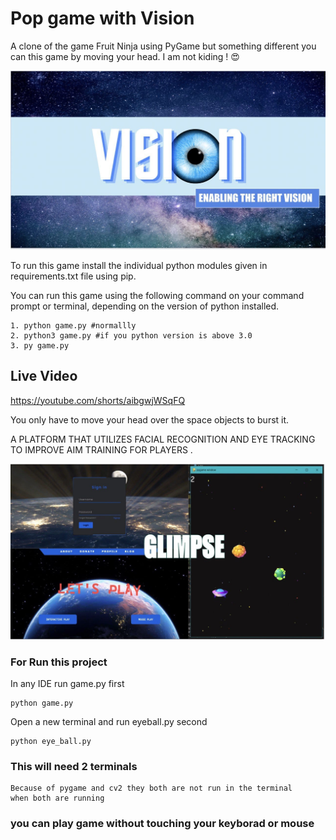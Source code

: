 # Pop game with Vision
A clone of the game Fruit Ninja using PyGame but something different you can this game by moving your head. I am not kiding ! 😍

![alt text](vision.jpeg)

To run this game install the individual python modules given in requirements.txt file using pip.

You can run this game using the following command on your command prompt or terminal, depending on the version of python installed.
```
1. python game.py #normallly
2. python3 game.py #if you python version is above 3.0
3. py game.py
```
## Live Video 

https://youtube.com/shorts/aibgwjWSqFQ

You only have to move your head over the space objects to burst it.

A PLATFORM THAT UTILIZES FACIAL RECOGNITION AND EYE TRACKING TO IMPROVE AIM TRAINING FOR PLAYERS .

![alt text](allgamepic.jpeg)

### For Run this project
In any IDE run game.py first
```
python game.py
```

Open a new terminal and run eyeball.py second
```
python eye_ball.py
```
### This will need 2 terminals
``` 
Because of pygame and cv2 they both are not run in the terminal
when both are running
```
### you can play game without touching your keyborad or mouse
